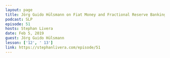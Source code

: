 ```yaml
---
layout: page
title: Jörg Guido Hülsmann on Fiat Money and Fractional Reserve Banking
podcast: SLP
episode: 51
hosts: Stephan Livera
date: Feb 5, 2019
guest: Jörg Guido Hülsmann
lesson: ['12', ' 13']
link: https://stephanlivera.com/episode/51
---
```

